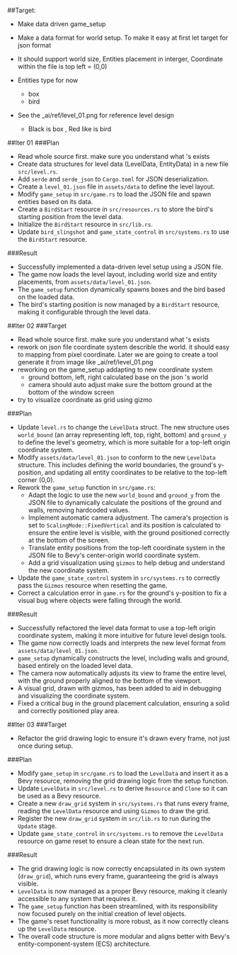 ##Target: 
- Make data driven game_setup
- Make a data format for world setup. To make it easy at first let target for json format
- It should support world size, Entities placement in interger, Coordinate within the file is top left = (0,0)
- Entities type for now
    - box
    - bird

- See the _ai/ref/level_01.png for reference level design 
    - Black is box , Red like is bird

##Iter 01
###Plan
- Read whole source first. make sure you understand what 's exists
- Create data structures for level data (LevelData, EntityData) in a new file `src/level.rs`.
- Add `serde` and `serde_json` to `Cargo.toml` for JSON deserialization.
- Create a `level_01.json` file in `assets/data` to define the level layout.
- Modify `game_setup` in `src/game.rs` to load the JSON file and spawn entities based on its data.
- Create a `BirdStart` resource in `src/resources.rs` to store the bird's starting position from the level data.
- Initialize the `BirdStart` resource in `src/lib.rs`.
- Update `bird_slingshot` and `game_state_control` in `src/systems.rs` to use the `BirdStart` resource.

###Result
- Successfully implemented a data-driven level setup using a JSON file.
- The game now loads the level layout, including world size and entity placements, from `assets/data/level_01.json`.
- The `game_setup` function dynamically spawns boxes and the bird based on the loaded data.
- The bird's starting position is now managed by a `BirdStart` resource, making it configurable through the level data.


##Iter 02
###Target 
 - Read whole source first. make sure you understand what 's exists
 - rework on json file coordinate system describle the world. it should easy to mapping from pixel coordinate. Later we are going to create a tool generate it from image like _ai/ref/level_01.png
 - reworking on the game_setup addapting to new coordinate system
   - ground bottom, left, right calculated base on the json 's world
   - camera should auto adjust make sure the bottom ground at the bottom of the window screen
 - try to visualize coordinate as grid using gizmo

###Plan
- Update `level.rs` to change the `LevelData` struct. The new structure uses `world_bound` (an array representing left, top, right, bottom) and `ground_y` to define the level's geometry, which is more suitable for a top-left origin coordinate system.
- Modify `assets/data/level_01.json` to conform to the new `LevelData` structure. This includes defining the world boundaries, the ground's y-position, and updating all entity coordinates to be relative to the top-left corner (0,0).
- Rework the `game_setup` function in `src/game.rs`:
    - Adapt the logic to use the new `world_bound` and `ground_y` from the JSON file to dynamically calculate the positions of the ground and walls, removing hardcoded values.
    - Implement automatic camera adjustment. The camera's projection is set to `ScalingMode::FixedVertical` and its position is calculated to ensure the entire level is visible, with the ground positioned correctly at the bottom of the screen.
    - Translate entity positions from the top-left coordinate system in the JSON file to Bevy's center-origin world coordinate system.
    - Add a grid visualization using `gizmos` to help debug and understand the new coordinate system.
- Update the `game_state_control` system in `src/systems.rs` to correctly pass the `Gizmos` resource when resetting the game.
- Correct a calculation error in `game.rs` for the ground's y-position to fix a visual bug where objects were falling through the world.

###Result
- Successfully refactored the level data format to use a top-left origin coordinate system, making it more intuitive for future level design tools.
- The game now correctly loads and interprets the new level format from `assets/data/level_01.json`.
- `game_setup` dynamically constructs the level, including walls and ground, based entirely on the loaded level data.
- The camera now automatically adjusts its view to frame the entire level, with the ground properly aligned to the bottom of the viewport.
- A visual grid, drawn with gizmos, has been added to aid in debugging and visualizing the coordinate system.
- Fixed a critical bug in the ground placement calculation, ensuring a solid and correctly positioned play area.

##Iter 03
###Target
- Refactor the grid drawing logic to ensure it's drawn every frame, not just once during setup.

###Plan
- Modify `game_setup` in `src/game.rs` to load the `LevelData` and insert it as a Bevy resource, removing the grid drawing logic from the setup function.
- Update `LevelData` in `src/level.rs` to derive `Resource` and `Clone` so it can be used as a Bevy resource.
- Create a new `draw_grid` system in `src/systems.rs` that runs every frame, reading the `LevelData` resource and using `Gizmos` to draw the grid.
- Register the new `draw_grid` system in `src/lib.rs` to run during the `Update` stage.
- Update `game_state_control` in `src/systems.rs` to remove the `LevelData` resource on game reset to ensure a clean state for the next run.

###Result
- The grid drawing logic is now correctly encapsulated in its own system (`draw_grid`), which runs every frame, guaranteeing the grid is always visible.
- `LevelData` is now managed as a proper Bevy resource, making it cleanly accessible to any system that requires it.
- The `game_setup` function has been streamlined, with its responsibility now focused purely on the initial creation of level objects.
- The game's reset functionality is more robust, as it now correctly cleans up the `LevelData` resource.
- The overall code structure is more modular and aligns better with Bevy's entity-component-system (ECS) architecture.